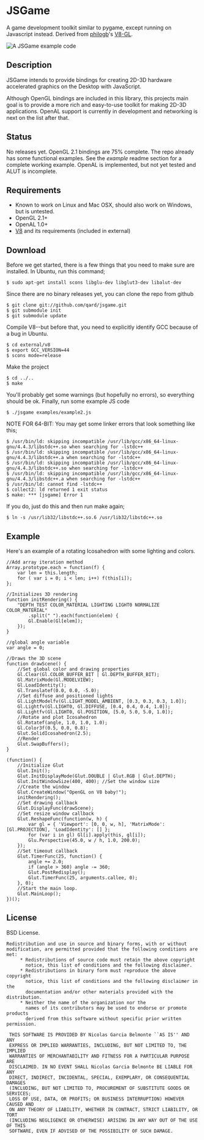 JSGame
=========

A game development toolkit similar to pygame, except running on Javascript instead. Derived from [philogb](http://github.com/philogb)'s [V8-GL](http://github.com/philogb/v8-gl).

![A JSGame example code](http://blog.thejit.org/wp-content/v8gl2.png)

Description
---------

JSGame intends to provide bindings for creating 2D-3D hardware accelerated graphics on the Desktop with JavaScript.

Although OpenGL bindings are included in this library, this projects main goal is to provide a more rich and easy-to-use toolkit for making 2D-3D applications. OpenAL support is currently in development and networking is next on the list after that.

Status
---------

No releases yet. OpenGL 2.1 bindings are 75% complete. The repo already has some functional examples. See the *example* readme section for a complete working example. OpenAL is implemented, but not yet tested and ALUT is incomplete.

Requirements
---------

- Known to work on Linux and Mac OSX, should also work on Windows, but is untested.
- OpenGL 2.1+
- OpenAL 1.0+
- [V8](http://code.google.com/p/v8/) and its requirements (included in external)

Download
---------

Before we get started, there is a few things that you need to make sure are installed. In Ubuntu, run this command;

    $ sudo apt-get install scons libglu-dev libglut3-dev libalut-dev

Since there are no binary releases yet, you can clone the repo from github
 
    $ git clone git://github.com/qard/jsgame.git
    $ git submodule init
    $ git submodule update

Compile V8--but before that, you need to explicitly identify GCC because of a bug in Ubuntu.

    $ cd external/v8
    $ export GCC_VERSION=44
    $ scons mode=release

Make the project

    $ cd ../..
    $ make
    
You'll probably get some warnings (but hopefully no errors), so everything should be ok.
Finally, run some example JS code

    $ ./jsgame examples/example2.js

NOTE FOR 64-BIT:
You may get some linker errors that look something like this;

    $ /usr/bin/ld: skipping incompatible /usr/lib/gcc/x86_64-linux-gnu/4.4.3/libstdc++.so when searching for -lstdc++
    $ /usr/bin/ld: skipping incompatible /usr/lib/gcc/x86_64-linux-gnu/4.4.3/libstdc++.a when searching for -lstdc++
    $ /usr/bin/ld: skipping incompatible /usr/lib/gcc/x86_64-linux-gnu/4.4.3/libstdc++.so when searching for -lstdc++
    $ /usr/bin/ld: skipping incompatible /usr/lib/gcc/x86_64-linux-gnu/4.4.3/libstdc++.a when searching for -lstdc++
    $ /usr/bin/ld: cannot find -lstdc++
    $ collect2: ld returned 1 exit status
    $ make: *** [jsgame] Error 1

If you do, just do this and then run make again;

    $ ln -s /usr/lib32/libstdc++.so.6 /usr/lib32/libstdc++.so

Example
---------

Here's an example of a rotating Icosahedron with some lighting and colors.

    //Add array iteration method
    Array.prototype.each = function(f) {
        var len = this.length;
        for ( var i = 0; i < len; i++) f(this[i]);
    };
    
    //Initializes 3D rendering
    function initRendering() {
        "DEPTH_TEST COLOR_MATERIAL LIGHTING LIGHT0 NORMALIZE COLOR_MATERIAL"
            .split(" ").each(function(elem) {
            Gl.Enable(Gl[elem]);
        });
    }
    
    //global angle variable
    var angle = 0;
    
    //Draws the 3D scene
    function drawScene() {
        //Set global color and drawing properties
        Gl.Clear(Gl.COLOR_BUFFER_BIT | Gl.DEPTH_BUFFER_BIT);
        Gl.MatrixMode(Gl.MODELVIEW); 
        Gl.LoadIdentity();
        Gl.Translatef(0.0, 0.0, -5.0);
        //Set diffuse and positioned lights
        Gl.LightModelfv(Gl.LIGHT_MODEL_AMBIENT, [0.3, 0.3, 0.3, 1.0]);
        Gl.Lightfv(Gl.LIGHT0, Gl.DIFFUSE, [0.4, 0.4, 0.4, 1.0]);
        Gl.Lightfv(Gl.LIGHT0, Gl.POSITION, [5.0, 5.0, 5.0, 1.0]);
        //Rotate and plot Icosahedron
        Gl.Rotatef(angle, 1.0, 1.0, 1.0);
        Gl.Color3f(0.5, 0.0, 0.8);
        Glut.SolidIcosahedron(2.5);
        //Render
        Glut.SwapBuffers(); 
    }
    
    (function() {
        //Initialize Glut
        Glut.Init();
        Glut.InitDisplayMode(Glut.DOUBLE | Glut.RGB | Glut.DEPTH);
        Glut.InitWindowSize(400, 400); //Set the window size
        //Create the window
        Glut.CreateWindow("OpenGL on V8 baby!");
        initRendering();
        //Set drawing callback
        Glut.DisplayFunc(drawScene);
        //Set resize window callback
        Glut.ReshapeFunc(function(w, h) {
            var gl = { 'Viewport': [0, 0, w, h], 'MatrixMode': [Gl.PROJECTION], 'LoadIdentity': [] };
            for (var i in gl) Gl[i].apply(this, gl[i]);
            Glu.Perspective(45.0, w / h, 1.0, 200.0);
        });
        //Set timeout callback
        Glut.TimerFunc(25, function() {
            angle += 2.0;
            if (angle > 360) angle -= 360;
            Glut.PostRedisplay();
            Glut.TimerFunc(25, arguments.callee, 0);
        }, 0);
        //Start the main loop.
        Glut.MainLoop();
    })();

License
---------

BSD License.

    Redistribution and use in source and binary forms, with or without
    modification, are permitted provided that the following conditions are met:
         * Redistributions of source code must retain the above copyright
           notice, this list of conditions and the following disclaimer.
         * Redistributions in binary form must reproduce the above copyright
           notice, this list of conditions and the following disclaimer in the
           documentation and/or other materials provided with the distribution.
         * Neither the name of the organization nor the
           names of its contributors may be used to endorse or promote products
           derived from this software without specific prior written permission.
    
     THIS SOFTWARE IS PROVIDED BY Nicolas Garcia Belmonte ``AS IS'' AND ANY
     EXPRESS OR IMPLIED WARRANTIES, INCLUDING, BUT NOT LIMITED TO, THE IMPLIED
     WARRANTIES OF MERCHANTABILITY AND FITNESS FOR A PARTICULAR PURPOSE ARE
     DISCLAIMED. IN NO EVENT SHALL Nicolas Garcia Belmonte BE LIABLE FOR ANY
     DIRECT, INDIRECT, INCIDENTAL, SPECIAL, EXEMPLARY, OR CONSEQUENTIAL DAMAGES
     (INCLUDING, BUT NOT LIMITED TO, PROCUREMENT OF SUBSTITUTE GOODS OR SERVICES;
     LOSS OF USE, DATA, OR PROFITS; OR BUSINESS INTERRUPTION) HOWEVER CAUSED AND
     ON ANY THEORY OF LIABILITY, WHETHER IN CONTRACT, STRICT LIABILITY, OR TORT
     (INCLUDING NEGLIGENCE OR OTHERWISE) ARISING IN ANY WAY OUT OF THE USE OF THIS
     SOFTWARE, EVEN IF ADVISED OF THE POSSIBILITY OF SUCH DAMAGE.
